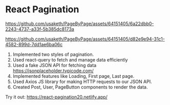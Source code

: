 # React Pagination

https://github.com/usaketh/PageByPage/assets/64151405/6a22dbb0-2243-4737-a33f-5b385dc8173a

https://github.com/usaketh/PageByPage/assets/64151405/d82e9e94-31c1-4582-899d-7dd1ae6ba06c

1. Implemented two styles of pagination.
2. Used react-query to fetch and manage data efficiently
3. Used a fake JSON API for fetching data https://jsonplaceholder.typicode.com/
4. Implemented features like Loading, First page, Last page.
5. Used Axios JS library for making HTTP requests to our JSON API.
6. Created Post, User, PageButton components to render the data.

Try it out: https://react-pagination20.netlify.app/




